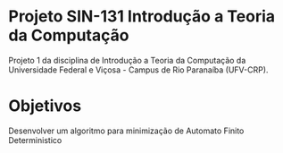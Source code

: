 # Projeto SIN-131 Introdução a Teoria da Computação
Projeto 1 da disciplina de Introdução a Teoria da Computação da Universidade Federal e Viçosa - Campus de Rio Paranaíba (UFV-CRP). 

# Objetivos
Desenvolver um algoritmo para minimização de Automato Finito Deterministico
